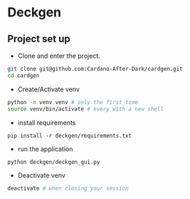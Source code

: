 # Deckgen

## Project set up

- Clone and enter the project. 
```bash
git clone git@github.com:Cardano-After-Dark/cardgen.git 
cd cardgen
```
- Create/Activate venv
```bash
python -m venv venv # only the first time 
source venv/bin/activate # every with a new shell
```
- install requirements
```
pip install -r deckgen/requirements.txt
```
- run the application
```
python deckgen/deckgen_gui.py
```
- Deactivate venv
```bash
deactivate # when closing your session
```
